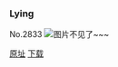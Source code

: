 ### Lying
No.2833
![图片不见了~~~](https://imgs.xkcd.com/comics/lying.png)

[原址](https://xkcd.com//2833) [下载](https://imgs.xkcd.com/comics/lying.png)

